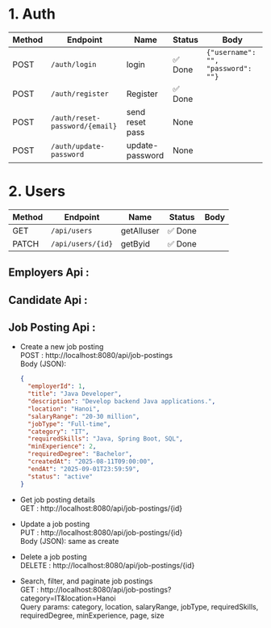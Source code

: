 # 1. Auth

| Method | Endpoint                          | Name                | Status    | Body |
| ------ | --------------------------------- | ------------------- | --------- | ---- |
| POST   | `/auth/login`                     | login               | ✅ Done   | `{"username": "", "password": ""}` |
| POST   | `/auth/register`                  | Register            | ✅ Done   |    |
| POST   | `/auth/reset-password/{email}`    | send reset pass     |     None   |      |
| POST   | `/auth/update-password`           | update-password     |     None   |      |

# 2. Users

| Method | Endpoint           | Name       | Status    | Body |
| ------ | ------------------ | ---------- | --------- | ---- |
| GET    | `/api/users`       | getAlluser | ✅ Done   |      |
| PATCH  | `/api/users/{id}`  | getByid    | ✅ Done   |      |


## Employers Api :


## Candidate Api :


## Job Posting Api : 
- Create a new job posting  
  POST : http://localhost:8080/api/job-postings  
  Body (JSON):  
  ```json
  {
    "employerId": 1,
    "title": "Java Developer",
    "description": "Develop backend Java applications.",
    "location": "Hanoi",
    "salaryRange": "20-30 million",
    "jobType": "Full-time",
    "category": "IT",
    "requiredSkills": "Java, Spring Boot, SQL",
    "minExperience": 2,
    "requiredDegree": "Bachelor",
    "createdAt": "2025-08-11T09:00:00",
    "endAt": "2025-09-01T23:59:59",
    "status": "active"
  }
  ```

- Get job posting details  
  GET : http://localhost:8080/api/job-postings/{id}

- Update a job posting  
  PUT : http://localhost:8080/api/job-postings/{id}  
  Body (JSON): same as create

- Delete a job posting  
  DELETE : http://localhost:8080/api/job-postings/{id}

- Search, filter, and paginate job postings  
  GET : http://localhost:8080/api/job-postings?category=IT&location=Hanoi  
  Query params: category, location, salaryRange, jobType, requiredSkills, requiredDegree, minExperience, page, size